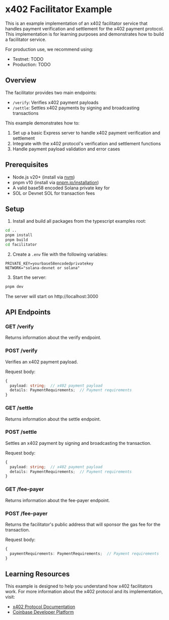 # x402 Facilitator Example

This is an example implementation of an x402 facilitator service that handles payment verification and settlement for the x402 payment protocol. This implementation is for learning purposes and demonstrates how to build a facilitator service.

For production use, we recommend using:
- Testnet: TODO
- Production: TODO

## Overview

The facilitator provides two main endpoints:
- `/verify`: Verifies x402 payment payloads
- `/settle`: Settles x402 payments by signing and broadcasting transactions

This example demonstrates how to:
1. Set up a basic Express server to handle x402 payment verification and settlement
2. Integrate with the x402 protocol's verification and settlement functions
3. Handle payment payload validation and error cases

## Prerequisites

- Node.js v20+ (install via [nvm](https://github.com/nvm-sh/nvm))
- pnpm v10 (install via [pnpm.io/installation](https://pnpm.io/installation))
- A valid base58 encoded Solana private key for
- SOL or Devnet SOL for transaction fees

## Setup

1. Install and build all packages from the typescript examples root:
```bash
cd ..
pnpm install
pnpm build
cd facilitator
```

2. Create a `.env` file with the following variables:
```env
PRIVATE_KEY=yourbase58encodedprivatekey
NETWORK="solana-devnet or solana"
```

3. Start the server:
```bash
pnpm dev
```

The server will start on http://localhost:3000

## API Endpoints

### GET /verify
Returns information about the verify endpoint.

### POST /verify
Verifies an x402 payment payload.

Request body:
```typescript
{
  payload: string;  // x402 payment payload
  details: PaymentRequirements;  // Payment requirements
}
```

### GET /settle
Returns information about the settle endpoint.

### POST /settle
Settles an x402 payment by signing and broadcasting the transaction.

Request body:
```typescript
{
  payload: string;  // x402 payment payload
  details: PaymentRequirements;  // Payment requirements
}
```

### GET /fee-payer
Returns information about the fee-payer endpoint.

### POST /fee-payer
Returns the facilitator's public address that will sponsor the gas fee for the transaction.

Request body:
```typescript
{
  paymentRequirements: PaymentRequirements;  // Payment requirements
}
```

## Learning Resources

This example is designed to help you understand how x402 facilitators work. For more information about the x402 protocol and its implementation, visit:
- [x402 Protocol Documentation](https://x402.org)
- [Coinbase Developer Platform](https://www.coinbase.com/developer-platform)

